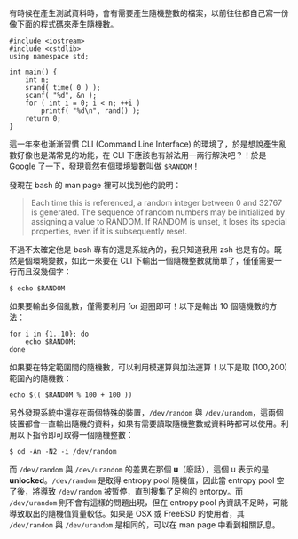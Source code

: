 <!--
[date]: 2013-02-21 
[title]: 在 CLI 下產生隨機整數
[name]: generate-random-integer-in-cli
[tag]: CLI | 命令列介面, Unix, Linux, OSX, FreeBSD
[photo]: http://i.minus.com/j0zessztjR9j5.jpg
-->

有時候在產生測試資料時，會有需要產生隨機整數的檔案，以前往往都自己寫一份像下面的程式碼來產生隨機數。

	#include <iostream>
	#include <cstdlib>
	using namespace std;
	
	int main() {
		int n;
		srand( time( 0 ) );
		scanf( "%d", &n );
		for ( int i = 0; i < n; ++i )
			printf( "%d\n", rand() );
		return 0;
	}
	
這一年來也漸漸習慣 CLI (Command Line Interface) 的環境了，於是想說產生亂數好像也是滿常見的功能，在 CLI 下應該也有辦法用一兩行解決吧？！於是 Google 了一下，發現竟然有個環境變數叫做 `$RANDOM`！

發現在 bash 的 man page 裡可以找到他的說明：

> Each time this is referenced, a random integer between 0 and 32767 is generated. The sequence of random numbers may be initialized by assigning a value to RANDOM. If RANDOM is unset, it loses its special properties, even if it is subsequently reset.

不過不太確定他是 bash 專有的還是系統內的，我只知道我用 zsh 也是有的。既然是個環境變數，如此一來要在 CLI 下輸出一個隨機整數就簡單了，僅僅需要一行而且沒幾個字：

	$ echo $RANDOM

如果要輸出多個亂數，僅需要利用 for 迴圈即可！以下是輸出 10 個隨機數的方法：

	for i in {1..10}; do 
		echo $RANDOM; 
	done
	
如果要在特定範圍間的隨機數，可以利用模運算與加法運算！以下是取 [100,200) 範圍內的隨機數：

	echo $(( $RANDOM % 100 + 100 ))
	
另外發現系統中還存在兩個特殊的裝置，`/dev/random` 與 `/dev/urandom`，這兩個裝置都會一直輸出隨機的資料，如果有需要讀取隨機整數或資料時都可以使用。利用以下指令即可取得一個隨機整數：

	$ od -An -N2 -i /dev/random

而 `/dev/random` 與 `/dev/urandom` 的差異在那個 **u**（廢話），這個 u 表示的是 **unlocked**。`/dev/random` 是取得 entropy pool 隨機值，因此當 entropy pool 空了後，將導致 `/dev/random` 被暫停，直到搜集了足夠的 entorpy。而 `/dev/urandom` 則不會有這樣的問題出現，但在 entropy pool 內資訊不足時，可能導致取出的隨機值質量較低。如果是 OSX 或 FreeBSD 的使用者，其 `/dev/random` 與 `/dev/urandom` 是相同的，可以在 man page 中看到相關訊息。

